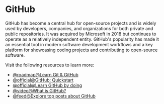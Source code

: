 # GitHub

GitHub has become a central hub for open-source projects and is widely used by developers, companies, and organizations for both private and public repositories. It was acquired by Microsoft in 2018 but continues to operate as a relatively independent entity. GitHub's popularity has made it an essential tool in modern software development workflows and a key platform for showcasing coding projects and contributing to open-source software.

Visit the following resources to learn more:

- [@roadmap@Learn Git & GitHub](/git-github)
- [@official@GitHub: Quickstart](https://docs.github.com/en/get-started/quickstart/hello-world)
- [@official@Learn GitHub by doing](https://skills.github.com/)
- [@video@What is GitHub?](https://www.youtube.com/watch?v=w3jLJU7DT5E)
- [@feed@Explore top posts about GitHub](https://app.daily.dev/tags/github?ref=roadmapsh)
